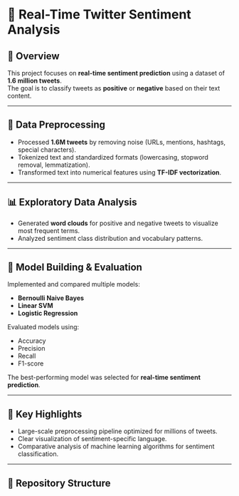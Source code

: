 # 📌 Real-Time Twitter Sentiment Analysis

## 📖 Overview
This project focuses on **real-time sentiment prediction** using a dataset of **1.6 million tweets**.  
The goal is to classify tweets as **positive** or **negative** based on their text content.

---

## 🔄 Data Preprocessing
- Processed **1.6M tweets** by removing noise (URLs, mentions, hashtags, special characters).
- Tokenized text and standardized formats (lowercasing, stopword removal, lemmatization).
- Transformed text into numerical features using **TF-IDF vectorization**.

---

## 📊 Exploratory Data Analysis
- Generated **word clouds** for positive and negative tweets to visualize most frequent terms.
- Analyzed sentiment class distribution and vocabulary patterns.

---

## 🤖 Model Building & Evaluation
Implemented and compared multiple models:
- **Bernoulli Naive Bayes**
- **Linear SVM**
- **Logistic Regression**

Evaluated models using:
- Accuracy
- Precision
- Recall
- F1-score

The best-performing model was selected for **real-time sentiment prediction**.

---

## 🚀 Key Highlights
- Large-scale preprocessing pipeline optimized for millions of tweets.
- Clear visualization of sentiment-specific language.
- Comparative analysis of machine learning algorithms for sentiment classification.

---

## 📂 Repository Structure
